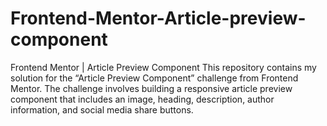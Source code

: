# Frontend-Mentor-Article-preview-component
Frontend Mentor | Article Preview Component This repository contains my solution for the “Article Preview Component” challenge from Frontend Mentor. The challenge involves building a responsive article preview component that includes an image, heading, description, author information, and social media share buttons. 
